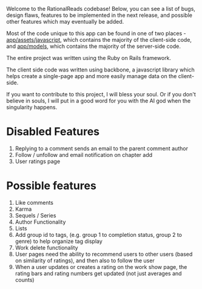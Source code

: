 Welcome to the RationalReads codebase! Below, you can see a list of bugs, design flaws, features to be implemented in the next release, and possible other features which may eventually be added.

Most of the code unique to this app can be found in one of two places -
[app/assets/javascript](https://github.com/Amit-P-Amin/RationalReads/tree/master/app/assets/javascripts), which contains the majority of the client-side code, and [app/models](https://github.com/Amit-P-Amin/RationalReads/tree/master/app/models), which contains the majority of the server-side code.

The entire project was written using the Ruby on Rails framework.

The client side code was written using backbone, a javascript library which helps create a single-page app and more easily manage data on the client-side.

If you want to contribute to this project, I will bless your soul. Or if you don't believe in souls, I will put in a good word for you with the AI god when the singularity happens.

# Disabled Features
1.  Replying to a comment sends an email to the parent comment author
2.  Follow / unfollow and email notification on chapter add
3.  User ratings page

# Possible features
1.  Like comments
2.  Karma
3.  Sequels / Series
4.  Author Functionality
5.  Lists
6.  Add group id to tags, (e.g. group 1 to completion status, group 2 to genre) to help organize tag display
7.  Work delete functionality
8.  User pages need the ability to recommend users to other users (based on similarity of ratings), and then also to follow the user
9.  When a user updates or creates a rating on the work show page, the rating bars and rating numbers get updated (not just averages and counts)
